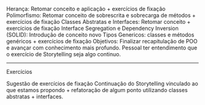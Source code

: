 Herança: Retomar conceito e aplicação + exercícios de fixação
Polimorfismo: Retomar conceito de sobrescrita e sobrecarga de métodos + exercícios de fixação
Classes Abstratas e Interfaces: Retomar conceito  + exercícios de fixação
Interface Segregation e Dependency Inversion (SOLID): Introdução de conceito novo
Tipos Genericos: classes e métodos genéricos + exercícios de fixação
Objetivos:
Finalizar recapitulação de POO e avançar com conhecimento mais profundo.
Pessoal ter entendimento que o exercício de Storytelling seja algo continuo.

---
Exercícios

Sugestão de exercícios de fixação
Continuação do Storytelling vinculado ao que estamos propondo + refatoração de algum ponto utilizando classes abstratas + interfaces.